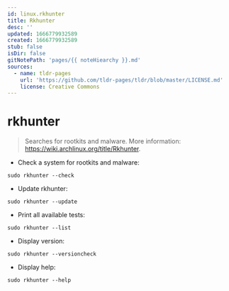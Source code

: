 ```yaml
---
id: linux.rkhunter
title: Rkhunter
desc: ''
updated: 1666779932589
created: 1666779932589
stub: false
isDir: false
gitNotePath: 'pages/{{ noteHiearchy }}.md'
sources:
  - name: tldr-pages
    url: 'https://github.com/tldr-pages/tldr/blob/master/LICENSE.md'
    license: Creative Commons
---
```

# rkhunter

> Searches for rootkits and malware.
> More information: <https://wiki.archlinux.org/title/Rkhunter>.

- Check a system for rootkits and malware:

`sudo rkhunter --check`

- Update rkhunter:

`sudo rkhunter --update`

- Print all available tests:

`sudo rkhunter --list`

- Display version:

`sudo rkhunter --versioncheck`

- Display help:

`sudo rkhunter --help`

